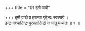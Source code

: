 +++
title = "01 इमौ पादौ"

+++
इमौ पादौ प्र हराम्या गृहेभ्यः स्वस्तये ।  
इन्द्रः पश्चादिन्द्रः पुरस्तादिन्द्रो नः पातु मध्यतः ॥ १ ॥